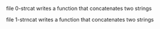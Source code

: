 file 0-strcat writes a function that concatenates two strings

file 1-strncat writes a function that concatenates two strings
